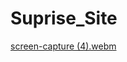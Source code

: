 # Suprise_Site


[screen-capture (4).webm](https://user-images.githubusercontent.com/127841235/227625227-1434f6ed-8621-43b4-b97c-aba9c240fb14.webm)
